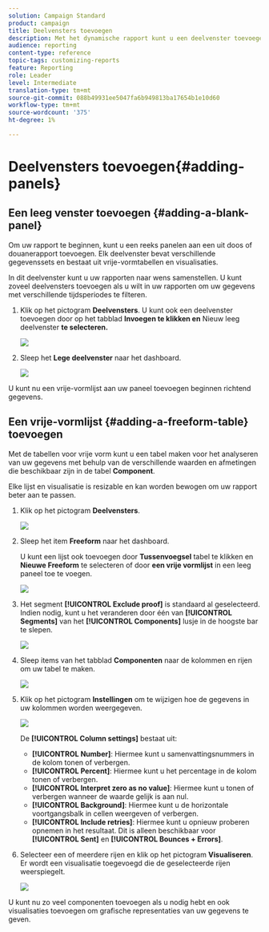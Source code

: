 ```yaml
---
solution: Campaign Standard
product: campaign
title: Deelvensters toevoegen
description: Met het dynamische rapport kunt u een deelvenster toevoegen om de gegevens beter te filteren op basis van de gekozen tijdsperiode.
audience: reporting
content-type: reference
topic-tags: customizing-reports
feature: Reporting
role: Leader
level: Intermediate
translation-type: tm+mt
source-git-commit: 088b49931ee5047fa6b949813ba17654b1e10d60
workflow-type: tm+mt
source-wordcount: '375'
ht-degree: 1%

---
```



# Deelvensters toevoegen{#adding-panels}

## Een leeg venster toevoegen {#adding-a-blank-panel}

Om uw rapport te beginnen, kunt u een reeks panelen aan een uit doos of douanerapport toevoegen. Elk deelvenster bevat verschillende gegevenssets en bestaat uit vrije-vormtabellen en visualisaties.

In dit deelvenster kunt u uw rapporten naar wens samenstellen. U kunt zoveel deelvensters toevoegen als u wilt in uw rapporten om uw gegevens met verschillende tijdsperiodes te filteren.

1. Klik op het pictogram **Deelvensters**. U kunt ook een deelvenster toevoegen door op het tabblad **Invoegen te klikken en** Nieuw leeg deelvenster **te selecteren.**

   ![](assets/dynamic_report_panel_1.png)

1. Sleep het **Lege deelvenster** naar het dashboard.

   ![](assets/dynamic_report_panel.png)

U kunt nu een vrije-vormlijst aan uw paneel toevoegen beginnen richtend gegevens.

## Een vrije-vormlijst {#adding-a-freeform-table} toevoegen

Met de tabellen voor vrije vorm kunt u een tabel maken voor het analyseren van uw gegevens met behulp van de verschillende waarden en afmetingen die beschikbaar zijn in de tabel **Component**.

Elke lijst en visualisatie is resizable en kan worden bewogen om uw rapport beter aan te passen.

1. Klik op het pictogram **Deelvensters**.

   ![](assets/dynamic_report_panel_1.png)

1. Sleep het item **Freeform** naar het dashboard.

   U kunt een lijst ook toevoegen door **Tussenvoegsel** tabel te klikken en **Nieuwe Freeform** te selecteren of door **een vrije vormlijst** in een leeg paneel toe te voegen.

   ![](assets/dynamic_report_panel_2.png)

1. Het segment **[!UICONTROL Exclude proof]** is standaard al geselecteerd. Indien nodig, kunt u het veranderen door één van **[!UICONTROL Segments]** van het **[!UICONTROL Components]** lusje in de hoogste bar te slepen.

   ![](assets/dynamic_report_panel_3.png)

1. Sleep items van het tabblad **Componenten** naar de kolommen en rijen om uw tabel te maken.

   ![](assets/dynamic_report_freeform_3.png)

1. Klik op het pictogram **Instellingen** om te wijzigen hoe de gegevens in uw kolommen worden weergegeven.

   ![](assets/dynamic_report_freeform_4.png)

   De **[!UICONTROL Column settings]** bestaat uit:

   * **[!UICONTROL Number]**: Hiermee kunt u samenvattingsnummers in de kolom tonen of verbergen.
   * **[!UICONTROL Percent]**: Hiermee kunt u het percentage in de kolom tonen of verbergen.
   * **[!UICONTROL Interpret zero as no value]**: Hiermee kunt u tonen of verbergen wanneer de waarde gelijk is aan nul.
   * **[!UICONTROL Background]**: Hiermee kunt u de horizontale voortgangsbalk in cellen weergeven of verbergen.
   * **[!UICONTROL Include retries]**: Hiermee kunt u opnieuw proberen opnemen in het resultaat. Dit is alleen beschikbaar voor **[!UICONTROL Sent]** en **[!UICONTROL Bounces + Errors]**.

1. Selecteer een of meerdere rijen en klik op het pictogram **Visualiseren**. Er wordt een visualisatie toegevoegd die de geselecteerde rijen weerspiegelt.

   ![](assets/dynamic_report_freeform_5.png)

U kunt nu zo veel componenten toevoegen als u nodig hebt en ook visualisaties toevoegen om grafische representaties van uw gegevens te geven.
